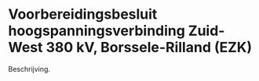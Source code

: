 # Voorbereidingsbesluit hoogspanningsverbinding Zuid-West 380 kV, Borssele-Rilland (EZK)
Beschrijving.